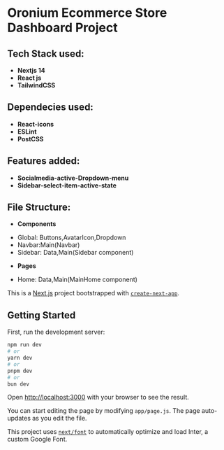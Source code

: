 # Oronium Ecommerce Store Dashboard Project

## Tech Stack used:

* **Nextjs 14**
* **React js**
* **TailwindCSS**


## Dependecies used:

* **React-icons**
* **ESLint**
* **PostCSS**

## Features added:

* **Socialmedia-active-Dropdown-menu**
* **Sidebar-select-item-active-state**

## File Structure:

* **Components**
- Global: Buttons,AvatarIcon,Dropdown
- Navbar:Main(Navbar)
- Sidebar: Data,Main(Sidebar component)

* **Pages**
- Home: Data,Main(MainHome component)






This is a [Next.js](https://nextjs.org/) project bootstrapped with [`create-next-app`](https://github.com/vercel/next.js/tree/canary/packages/create-next-app).

## Getting Started

First, run the development server:

```bash
npm run dev
# or
yarn dev
# or
pnpm dev
# or
bun dev
```

Open [http://localhost:3000](http://localhost:3000) with your browser to see the result.

You can start editing the page by modifying `app/page.js`. The page auto-updates as you edit the file.

This project uses [`next/font`](https://nextjs.org/docs/basic-features/font-optimization) to automatically optimize and load Inter, a custom Google Font.

